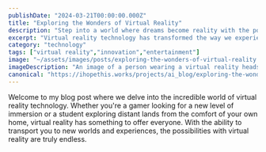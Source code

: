 ```yaml
---
publishDate: "2024-03-21T00:00:00.000Z"
title: "Exploring the Wonders of Virtual Reality"
description: "Step into a world where dreams become reality with the power of virtual reality technology."
excerpt: "Virtual reality technology has transformed the way we experience the world around us, opening up new possibilities for entertainment, education, and beyond."
category: "technology"
tags: ["virtual reality","innovation","entertainment"]
image: "~/assets/images/posts/exploring-the-wonders-of-virtual-reality.png"
imageDescription: "An image of a person wearing a virtual reality headset, fully immersed in a digital world."
canonical: "https://ihopethis.works/projects/ai_blog/exploring-the-wonders-of-virtual-reality"
---
```

Welcome to my blog post where we delve into the incredible world of virtual reality technology. Whether you're a gamer looking for a new level of immersion or a student exploring distant lands from the comfort of your own home, virtual reality has something to offer everyone. With the ability to transport you to new worlds and experiences, the possibilities with virtual reality are truly endless.